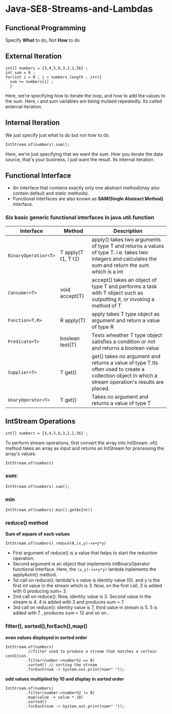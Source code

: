 # Java-SE8-Streams-and-Lambdas
## Functional Programming
Specify **What** to do, Not **How** to do

## External Iteration
```
int[] numbers = {3,4,5,6,3,2,1,56} ; 
int sum = 0 ; 
for(int i = 0 ; i < numbers.length ; i++){
  sum += numbers[i] ; 
  }
```
Here, we're specifying how to iterate the loop, and how to add the values to the sum. Here, i and sum variables are being mutaed repeatedly. Its called external iteration.

## Internal Iteration
We just specify just what to do but not how to do. 
```
IntStream.of(numbers).sum();
```
Here, we're just specifying that we want the sum. How you iterate the data source, that's your business. I just want the result. Its internal iteration.

## Functional Interface
* An interface that contains exactly only one abstract method(may also contain default and static methods).
* Functional Interfaces are also known as **SAM(Single Abstract Method)** interface.

### Six basic generic functional interfaces in java.util.function
Interface |      Method    |Description
----------|----------------|--------------------
```BinaryOperatior<T>``` | T apply(T t1, T t2) |apply() takes two arguments of type T and returns a values of type T. i.e. takes two integers and calculates the sum and return the sum which is a int
```Consumer<T>```|void accept(T)|accept() takes an object of type T and performs a task with T object such as outputting it, or invoking a method of T
```Function<T,R>```|R apply(T)|apply takes T type object as argument and return a value of type R
```Predicate<T>```|boolean test(T)|Tests wheather T type object satisfies a condition or not and returns a boolean value
```Supplier<T>```|T get()|get() takes no argument and returns a value of type T.Its often used to create a collection object in which a stream operation's results are placed.
```UnaryOperator<T>```|T get()|Takes no argument and returns a value of type T

## IntStream Operations
```
int[] numbers = {3,4,5,6,3,2,1,56} ; 
```
To perform stream operations, first convert the array into IntStream. of() method takes an array as input and returns an IntStream for processing the array's values.
```
IntStream.of(numbers)
```
### sum:
```
IntStream.of(numbers).sum();
```
### min
```
IntStream.of(numbers).min().getAsInt()
```
### reduce() method
**Sum of square of each values**
```
IntStream.of(numbers).reduce(0,(x,y)->x+y*y)
```
* First argument of reduce() is a value that helps to start the reduction operation.
* Second argument is an object that implements IntBinaryOperator functional interface. Here, the ```(x,y)->x+y*y)``` lambda inplements the applyAsInt() method.
* 1st call on reduce(): lambda's x value is identity value (0), and y is the first int value in the stream which is 3. Now, on the first call, 3 is added with 0 producing sum= 3. 
* 2nd call on reduce(): Now, identity value is 3. Second value in the stream is 4. 4 is added with 3 and produces sum = 7.
* 3rd call on reduce(): identity value is 7, third value in stream is 5. 5 is added with 7 , produces sum = 12 and so on..

### filter(), sorted(),forEach(),map()
**even values displayed in sorted order**
```
IntStream.of(numbers)
          //filter used to produce a stream that matches a certain condition.
         .filter(number->number%2 == 0) 
         .sorted() // sorting the stream
         .forEach(num -> System.out.print(num+" "));
```
**odd values multiplied by 10 and display in sorted order**
```
IntStream.of(numbers)
         .filter(number->number%2 != 0)
         .map(value -> value * 10) 
         .sorted()
         .forEach(num -> System.out.print(num+" "));
```
